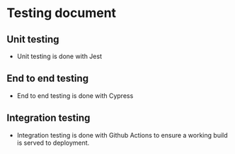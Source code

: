 # Testing document

## Unit testing
- Unit testing is done with Jest 

## End to end testing
- End to end testing is done with Cypress

## Integration testing
- Integration testing is done with Github Actions to ensure a working build is served to deployment. 
